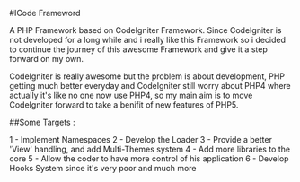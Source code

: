 #ICode Frameword

A PHP Framework based on CodeIgniter Framework. Since CodeIgniter is not developed for a long while and i really like this Framework so i decided to continue the journey of this awesome Framework and give it a step forward on my own.

CodeIgniter is really awesome but the problem is about development, PHP getting much better everyday and CodeIgniter still worry about PHP4 where actually it's like no one now use PHP4, so my main aim is to move CodeIgniter forward to take a benifit of new features of PHP5.

##Some Targets :

1 - Implement Namespaces
2 - Develop the Loader
3 - Provide a better 'View' handling, and add Multi-Themes system
4 - Add more libraries to the core
5 - Allow the coder to have more control of his application
6 - Develop Hooks System since it's very poor
and much more
